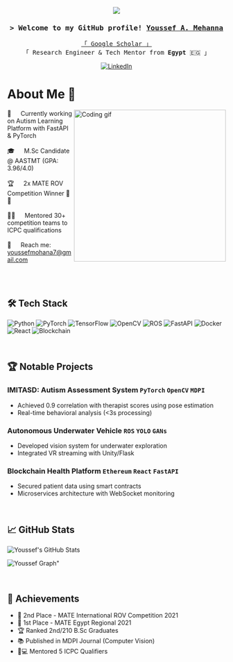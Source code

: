 <!--
<h2 align="center">
  Mohamed Abdelhalim's Portfolio 🌟
  <img src="https://media.giphy.com/media/hvRJCLFzcasrR4ia7z/giphy.gif" width="28">
</h2>
-->

<p align="center">
  <a href="https://github.com/MohamedAbdelhalim">
    <img src="https://readme-typing-svg.herokuapp.com/?lines=Computer+Vision+Engineer;AI+Researcher;Full-Stack+Developer;M.Sc+Computer+Science&center=true&width=500&height=50&color=7F3FBF">
  </a>
</p>

<h3 align="center">
  <samp>&gt; Welcome to my GitHub profile!
    <b><a target="_blank" href="https://www.linkedin.com/in/yousef-mehana-908716151/">Youssef A. Mehanna</a></b>
  </samp>
</h3>

<p align="center"> 
  <samp>
    <a href="https://scholar.google.com/citations?user=jB0tP34AAAAJ&hl=en">「 Google Scholar 」</a>
    <br>
    「 Research Engineer & Tech Mentor from <b>Egypt</b> 🇪🇬 」
  </samp>
</p>

<p align="center">
  <a href="https://www.linkedin.com/in/yousef-mehana-908716151/" target="_blank">
    <img src="https://img.shields.io/badge/LinkedIn-0077B5?style=for-the-badge&logo=linkedin&logoColor=white" alt="LinkedIn"/>
  </a>

<br/>

# About Me 🚀

<p align="left">
 <img align="right" width="350" src="https://raw.githubusercontent.com/Adam-pw/Adam-pw/main/animation_500_kxa883sd.gif" alt="Coding gif"/>
  
 🔭 &emsp; Currently working on Autism Learning Platform with FastAPI & PyTorch<br/><br/>
 🎓 &emsp; M.Sc Candidate @ AASTMT (GPA: 3.96/4.0)<br/><br/>
 🏆 &emsp; 2x MATE ROV Competition Winner 🥇🥈<br/><br/>
 👨🏫 &emsp; Mentored 30+ competition teams to ICPC qualifications<br/><br/>
 📧 &emsp; Reach me: youssefmohana7@gmail.com<br/><br/>
</p>

<br/>

## 🛠️ Tech Stack

![Python](https://img.shields.io/badge/Python-3776AB?style=for-the-badge&logo=python&logoColor=white)
![PyTorch](https://img.shields.io/badge/PyTorch-EE4C2C?style=for-the-badge&logo=pytorch&logoColor=white)
![TensorFlow](https://img.shields.io/badge/TensorFlow-FF6F00?style=for-the-badge&logo=tensorflow&logoColor=white)
![OpenCV](https://img.shields.io/badge/OpenCV-5C3EE8?style=for-the-badge&logo=opencv&logoColor=white)
![ROS](https://img.shields.io/badge/ROS-22314E?style=for-the-badge&logo=ros&logoColor=white)
![FastAPI](https://img.shields.io/badge/FastAPI-009688?style=for-the-badge&logo=fastapi&logoColor=white)
![Docker](https://img.shields.io/badge/Docker-2496ED?style=for-the-badge&logo=docker&logoColor=white)
![React](https://img.shields.io/badge/React-61DAFB?style=for-the-badge&logo=react&logoColor=black)
![Blockchain](https://img.shields.io/badge/Blockchain-3D3D3D?style=for-the-badge&logo=blockchain-dot-com&logoColor=white)

<br/>

## 🏆 Notable Projects

### **IMITASD: Autism Assessment System** `PyTorch` `OpenCV` `MDPI`
- Achieved 0.9 correlation with therapist scores using pose estimation
- Real-time behavioral analysis (<3s processing)

### **Autonomous Underwater Vehicle** `ROS` `YOLO` `GANs`
- Developed vision system for underwater exploration
- Integrated VR streaming with Unity/Flask

### **Blockchain Health Platform** `Ethereum` `React` `FastAPI`
- Secured patient data using smart contracts
- Microservices architecture with WebSocket monitoring

<br/>

## 📈 GitHub Stats

![Youssef's GitHub Stats](https://github-readme-stats.vercel.app/api?username=youssefmohana&show_icons=true&theme=radical)


![Youssef Graph](https://github-readme-activity-graph.vercel.app/graph?username=youssefmohana&custom_title=Youssef%20Mehanna's%20GitHub%20Activity%20Graph&bg_color=0D1117&color=7F3FBF&line=7F3FBF&point=7F3FBF&area_color=FFFFFF&title_color=FFFFFF&area=true)"

<br/>

## 🏅 Achievements

- 🥈 2nd Place - MATE International ROV Competition 2021
- 🥇 1st Place - MATE Egypt Regional 2021
- 🏆 Ranked 2nd/210 B.Sc Graduates
- 📚 Published in MDPI Journal (Computer Vision)
- 👨💻 Mentored 5 ICPC Qualifiers
